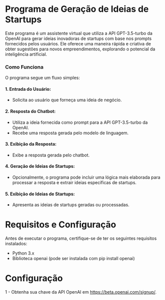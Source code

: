 # Programa de Geração de Ideias de Startups

Este programa é um assistente virtual que utiliza a API GPT-3.5-turbo da OpenAI para gerar ideias inovadoras de startups com base nos prompts fornecidos pelos usuários. Ele oferece uma maneira rápida e criativa de obter sugestões para novos empreendimentos, explorando o potencial da inteligência artificial.

### Como Funciona

O programa segue um fluxo simples:

#### 1. Entrada do Usuário:

  - Solicita ao usuário que forneça uma ideia de negócio.
    
#### 2. Resposta do Chatbot:

  - Utiliza a ideia fornecida como prompt para a API GPT-3.5-turbo da OpenAI.
  - Recebe uma resposta gerada pelo modelo de linguagem.

#### 3. Exibição da Resposta:

  - Exibe a resposta gerada pelo chatbot.
   
#### 4. Geração de Ideias de Startups:

  - Opcionalmente, o programa pode incluir uma lógica mais elaborada para processar a resposta e extrair ideias específicas de startups.
    
#### 5. Exibição de Ideias de Startups:

  - Apresenta as ideias de startups geradas ou processadas.

# Requisitos e Configuração
Antes de executar o programa, certifique-se de ter os seguintes requisitos instalados:

- Python 3.x
- Biblioteca openai (pode ser instalada com pip install openai)

# Configuração
1 - Obtenha sua chave da API OpenAI em https://beta.openai.com/signup/.
